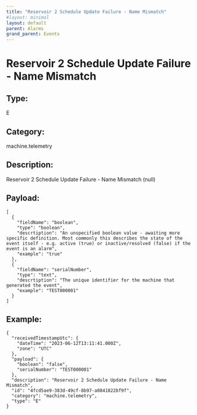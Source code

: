 ```yaml
---
title: "Reservoir 2 Schedule Update Failure - Name Mismatch"
#layout: minimal
layout: default
parent: Alarms
grand_parent: Events
---
```


# Reservoir 2 Schedule Update Failure - Name Mismatch

## Type:

E

## Category:

machine.telemetry

## Description: 

Reservoir 2 Schedule Update Failure - Name Mismatch (null)

## Payload:

```
[
  {
    "fieldName": "boolean",
    "type": "boolean",
    "descrtiption": "An unspecified boolean value - awaiting more specific definition. Most commonly this describes the state of the event itself - e.g. active (true) or inactive/resolved (false) if the event is an alarm",
    "example": "true"
  },
  {
    "fieldName": "serialNumber",
    "type": "text",
    "descrtiption": "The unique identifier for the machine that generated the event",
    "example": "TEST000001"
  }
]
```

## Example:

```
{
  "receivedTimestampUtc": {
    "dateTime": "2023-06-12T13:11:41.000Z",
    "zone": "UTC"
  },
  "payload": {
    "boolean": "false",
    "serialNumber": "TEST000001"
  },
  "description": "Reservoir 2 Schedule Update Failure - Name Mismatch",
  "id": "4fcd5ae9-383d-49cf-8b97-a0841822bf9f",
  "category": "machine.telemetry",
  "type": "E"
}
```

